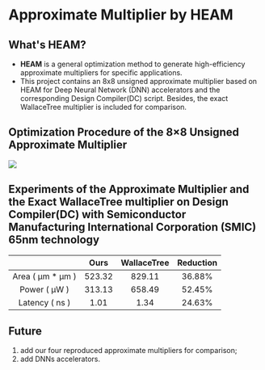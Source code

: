 # Approximate Multiplier by HEAM


## What's HEAM?

 - **HEAM** is a general optimization method to generate high-efficiency approximate multipliers for specific applications.
 - This project contains an 8x8 unsigned approximate multiplier based on HEAM for Deep Neural Network (DNN) accelerators and the corresponding Design Compiler(DC) script. Besides, the exact WallaceTree multiplier is included for comparison.


## Optimization Procedure of the 8×8 Unsigned Approximate Multiplier

![](https://github.com/shelljane/HEAM/edit/main/fig.png)


## Experiments of the Approximate Multiplier and the Exact WallaceTree multiplier on Design Compiler(DC) with Semiconductor Manufacturing International Corporation (SMIC) 65nm technology

|         |   Ours  | WallaceTree | Reduction |
| :-----: | :-----: | :-----: |  :-----: | 
| Area ( μm * μm ) | 523.32 | 829.11 | 36.88% |
| Power ( μW )  | 313.13 | 658.49 | 52.45% |
| Latency ( ns ) | 1.01 | 1.34 | 24.63% |


## Future
1. add our four reproduced approximate multipliers for comparison;
2. add DNNs accelerators.
